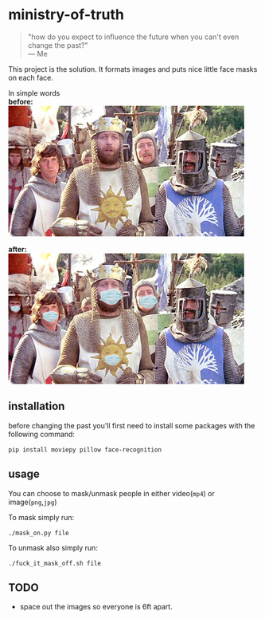 # ministry-of-truth

> "how do you expect to influence the future when you can't even change the past?"\
— Me

This project is the solution. It formats images and puts nice little face masks on each face.

In simple words\
**before:**\
![before](holly_grail_unsafe.jpg)

**after:**\
![after](holly_grail_safe.png)

## installation 

before changing the past you'll first need to install some packages with the following command:
```
pip install moviepy pillow face-recognition
```

## usage
You can choose to mask/unmask people in either video(`mp4`) or image(`png`,`jpg`)

To mask simply run:
```
./mask_on.py file
```

To unmask also simply run:
```
./fuck_it_mask_off.sh file
```

## TODO

- space out the images so everyone is 6ft apart.
